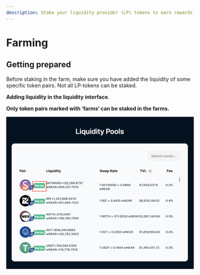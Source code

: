 ```yaml
---
description: Stake your liquidity provider (LP) tokens to earn rewards!
---
```


# Farming

## Getting prepared

Before staking in the farm, make sure you have added the liquidity of some specific token pairs. Not all LP-tokens can be staked.

**Adding liquidity in the liquidity interface.**

**Only token pairs marked with ‘farms‘ can be staked in the farms.**

![](../../.gitbook/assets/jie-ping-20210903-xia-wu-4.41.37.png)

